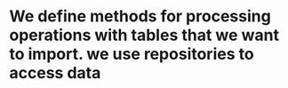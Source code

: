 # We define methods for processing operations with tables that we want to import. we use repositories to access data
